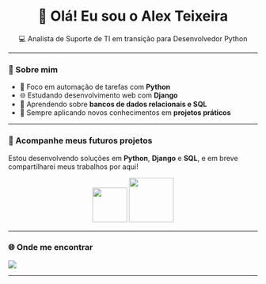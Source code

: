 <h1 align="center">👋 Olá! Eu sou o Alex Teixeira</h1>

<p align="center">
💻 Analista de Suporte de TI em transição para Desenvolvedor Python
</p>

---

### 🎯 Sobre mim
- 🐍 Foco em automação de tarefas com **Python**
- 🌐 Estudando desenvolvimento web com **Django**
- 🧩 Aprendendo sobre **bancos de dados relacionais e SQL**
- 🚀 Sempre aplicando novos conhecimentos em **projetos práticos**

---

### 🔭 Acompanhe meus futuros projetos
Estou desenvolvendo soluções em **Python**, **Django** e **SQL**, e em breve compartilharei meus trabalhos por aqui!  

<p align="center">
  <img src="https://cdn.jsdelivr.net/gh/devicons/devicon/icons/python/python-original.svg" width="70" height="70" />
  <img src="https://cdn.jsdelivr.net/gh/devicons/devicon/icons/django/django-plain-wordmark.svg" width="90" height="90" />
</p>

---

### 🌐 Onde me encontrar
<p align="left">
  <a href="https://www.linkedin.com/in/alex-teixeira-ti" target="_blank">
    <img src="https://img.shields.io/badge/LinkedIn-%230077B5.svg?&style=for-the-badge&logo=linkedin&logoColor=white" />
  </a>
</p>

---

<p align="center">
</p>

